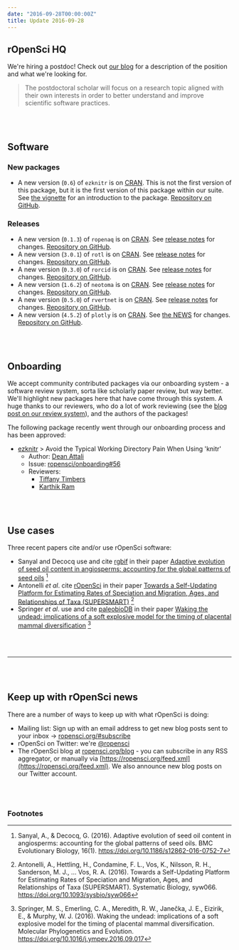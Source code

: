 ```yaml
---
date: "2016-09-28T00:00:00Z"
title: Update 2016-09-28
---
```


## rOpenSci HQ

We're hiring a postdoc!  Check out [our blog][postadd] for a description of the position and what we're looking for.

> The postdoctoral scholar will focus on a research topic aligned with their own interests in order to better understand and improve scientific software practices.

<br><br>

## Software

### New packages

* A new version (`0.6`) of `ezknitr` is on [CRAN](https://cran.rstudio.com/web/packages/ezknitr). This is not the first version of this package, but it is the first version of this package within our suite. See [the vignette](https://cran.rstudio.com/web/packages/ezknitr/vignettes/ezknitr.html) for an introduction to the package. [Repository on GitHub][ezknitr].

### Releases

* A new version (`0.1.3`) of `ropenaq` is on [CRAN](https://cran.rstudio.com/web/packages/ropenaq). See [release notes](https://github.com/ropenscilabs/ropenaq/releases/tag/v0.1.3) for changes. [Repository on GitHub][ropenaq].
* A new version (`3.0.1`) of `rotl` is on [CRAN](https://cran.rstudio.com/web/packages/rotl). See [release notes](https://github.com/ropensci/rotl/releases/tag/v3.0.1) for changes. [Repository on GitHub][rotl].
* A new version (`0.3.0`) of `rorcid` is on [CRAN](https://cran.rstudio.com/web/packages/rorcid). See [release notes](https://github.com/ropensci/rorcid/releases/tag/v0.3.0) for changes. [Repository on GitHub][rorcid].
* A new version (`1.6.2`) of `neotoma` is on [CRAN](https://cran.rstudio.com/web/packages/neotoma). See [release notes](https://github.com/ropensci/neotoma/releases/tag/v1.6.2) for changes. [Repository on GitHub][neotoma].
* A new version (`0.5.0`) of `rvertnet` is on [CRAN](https://cran.rstudio.com/web/packages/rvertnet). See [release notes](https://github.com/ropensci/rvertnet/releases/tag/v0.5.0) for changes. [Repository on GitHub][rvertnet].
* A new version (`4.5.2`) of `plotly` is on [CRAN](https://cran.rstudio.com/web/packages/plotly). See [the NEWS](https://github.com/ropensci/plotly/blob/master/NEWS.md#452----23-september-2016) for changes. [Repository on GitHub][plotly].

<br><br>

## Onboarding

We accept community contributed packages via our onboarding system - a software review
system, sorta like scholarly paper review, but way better. We'll highlight new packages
here that have come through this system. A huge thanks to our reviewers, who
do a lot of work reviewing (see the [blog post on our review system](https://ropensci.org/blog/2016/03/28/software-review)), and the authors of the packages!

The following package recently went through our onboarding process and has been approved:

* [ezknitr][] > Avoid the Typical Working Directory Pain When Using 'knitr'
    * Author: [Dean Attali](https://github.com/daattali)
    * Issue: [ropensci/onboarding#56](https://github.com/ropensci/onboarding/issues/56)
    * Reviewers:
        * [Tiffany Timbers](https://github.com/ttimbers)
        * [Karthik Ram](https://github.com/karthik)

<br><br>

## Use cases

Three recent papers cite and/or use rOpenSci software:

* Sanyal and Decocq use and cite [rgbif][] in their paper [Adaptive evolution of seed oil content in angiosperms: accounting for the global patterns of seed oils](https://doi.org/10.1186/s12862-016-0752-7) [^1]
* Antonelli _et al_. cite [rOpenSci](https://ropensci.org) in their paper [Towards a Self-Updating Platform for Estimating Rates of Speciation and Migration, Ages, and Relationships of Taxa (SUPERSMART)](https://doi.org/10.1093/sysbio/syw066) [^2]
* Springer _et al_. use and cite [paleobioDB][] in their paper [Waking the undead: implications of a soft explosive model for the timing of placental mammal diversification](https://doi.org/10.1016/j.ympev.2016.09.017) [^3]

<br><br>

-----------------------------

<br><br>

## Keep up with rOpenSci news

There are a number of ways to keep up with what rOpenSci is doing:

* Mailing list: Sign up with an email address to get new blog posts sent to your inbox -> [ropensci.org/#subscribe](https://ropensci.org/#subscribe)
* rOpenSci on Twitter: we're [@ropensci](https://twitter.com/ropensci)
* The rOpenSci blog at [ropensci.org/blog](https://ropensci.org/blog) - you can subscribe in any RSS aggregator, or manually via [https://ropensci.org/feed.xml](https://ropensci.org/feed.xml). We also announce new blog posts on our Twitter account.

[ezknitr]: https://github.com/ropenscilabs/ezknitr
[ropenaq]: https://github.com/ropenscilabs/ropenaq
[rgbif]: https://github.com/ropensci/rgbif
[rotl]: https://github.com/ropensci/rotl
[rorcid]: https://github.com/ropensci/rorcid
[neotoma]: https://github.com/ropensci/neotoma
[rvertnet]: https://github.com/ropensci/rvertnet
[plotly]: https://github.com/ropensci/plotly
[paleobioDB]: https://github.com/ropensci/paleobioDB
[postadd]: https://ropensci.org/blog/2016/09/07/postdoc-position

<br><br>

### Footnotes

[^1]: Sanyal, A., & Decocq, G. (2016). Adaptive evolution of seed oil content in angiosperms: accounting for the global patterns of seed oils. BMC Evolutionary Biology, 16(1). <https://doi.org/10.1186/s12862-016-0752-7>
[^2]: Antonelli, A., Hettling, H., Condamine, F. L., Vos, K., Nilsson, R. H., Sanderson, M. J., … Vos, R. A. (2016). Towards a Self-Updating Platform for Estimating Rates of Speciation and Migration, Ages, and Relationships of Taxa (SUPERSMART). Systematic Biology, syw066. <https://doi.org/10.1093/sysbio/syw066>
[^3]: Springer, M. S., Emerling, C. A., Meredith, R. W., Janečka, J. E., Eizirik, E., & Murphy, W. J. (2016). Waking the undead: implications of a soft explosive model for the timing of placental mammal diversification. Molecular Phylogenetics and Evolution. <https://doi.org/10.1016/j.ympev.2016.09.017>
